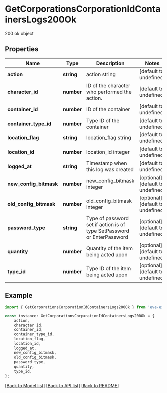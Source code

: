 # GetCorporationsCorporationIdContainersLogs200Ok

200 ok object

## Properties

Name | Type | Description | Notes
------------ | ------------- | ------------- | -------------
**action** | **string** | action string | [default to undefined]
**character_id** | **number** | ID of the character who performed the action. | [default to undefined]
**container_id** | **number** | ID of the container | [default to undefined]
**container_type_id** | **number** | Type ID of the container | [default to undefined]
**location_flag** | **string** | location_flag string | [default to undefined]
**location_id** | **number** | location_id integer | [default to undefined]
**logged_at** | **string** | Timestamp when this log was created | [default to undefined]
**new_config_bitmask** | **number** | new_config_bitmask integer | [optional] [default to undefined]
**old_config_bitmask** | **number** | old_config_bitmask integer | [optional] [default to undefined]
**password_type** | **string** | Type of password set if action is of type SetPassword or EnterPassword | [optional] [default to undefined]
**quantity** | **number** | Quantity of the item being acted upon | [optional] [default to undefined]
**type_id** | **number** | Type ID of the item being acted upon | [optional] [default to undefined]

## Example

```typescript
import { GetCorporationsCorporationIdContainersLogs200Ok } from 'eve-esi-client-ts';

const instance: GetCorporationsCorporationIdContainersLogs200Ok = {
    action,
    character_id,
    container_id,
    container_type_id,
    location_flag,
    location_id,
    logged_at,
    new_config_bitmask,
    old_config_bitmask,
    password_type,
    quantity,
    type_id,
};
```

[[Back to Model list]](../README.md#documentation-for-models) [[Back to API list]](../README.md#documentation-for-api-endpoints) [[Back to README]](../README.md)
